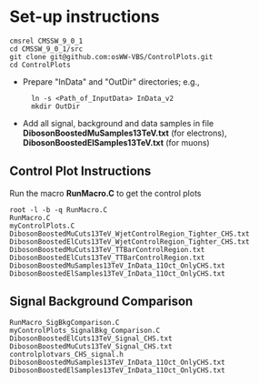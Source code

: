 # Set-up instructions

	cmsrel CMSSW_9_0_1
	cd CMSSW_9_0_1/src
	git clone git@github.com:osWW-VBS/ControlPlots.git
	cd ControlPlots

* Prepare "InData" and "OutDir" directories; e.g., 
	
		ln -s <Path_of_InputData> InData_v2
		mkdir OutDir

* Add all signal, background and data samples in file **DibosonBoostedMuSamples13TeV.txt** (for electrons), **DibosonBoostedElSamples13TeV.txt** (for muons)

## Control Plot Instructions
 Run the macro **RunMacro.C** to get the control plots

	root -l -b -q RunMacro.C
	RunMacro.C
	myControlPlots.C
	DibosonBoostedMuCuts13TeV_WjetControlRegion_Tighter_CHS.txt
	DibosonBoostedElCuts13TeV_WjetControlRegion_Tighter_CHS.txt
	DibosonBoostedMuCuts13TeV_TTBarControlRegion.txt
	DibosonBoostedElCuts13TeV_TTBarControlRegion.txt
	DibosonBoostedMuSamples13TeV_InData_11Oct_OnlyCHS.txt
	DibosonBoostedElSamples13TeV_InData_11Oct_OnlyCHS.txt

## Signal Background Comparison

	RunMacro_SigBkgComparison.C
	myControlPlots_SignalBkg_Comparison.C
	DibosonBoostedElCuts13TeV_Signal_CHS.txt
	DibosonBoostedMuCuts13TeV_Signal_CHS.txt
	controlplotvars_CHS_signal.h
	DibosonBoostedMuSamples13TeV_InData_11Oct_OnlyCHS.txt
	DibosonBoostedElSamples13TeV_InData_11Oct_OnlyCHS.txt
